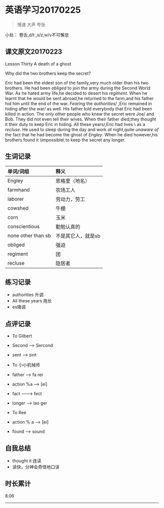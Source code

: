 # 英语学习20170225

> 慢速 大声 夸张

小处： 卷舌,d/t ,s/z,w/v不可懈怠

## 课文原文20170223

Lesson Thirty  A death of a ghost

Why did the two brothers keep the secret?

_Eric_ had been the eldest son of the family,very much older than his two brothers.
He had been _obliged_ to join the army during the Second World War.
As he hated army life,he decided to desert his _regiment_.
When he learnt that he would be sent abroad,he returned to the farm,and his father hid him until the end of the war.
_Fearing_ the _authorities_/ ,Eric remained in hiding after the war/ as well.
His father told everybody that Eric had been killed in action.
The only other people  who knew the secret  were Joe/ and Bob.
They did not even tell their wives.
When their father died,they thought it their duty  to keep Eric in hiding.
All these  years/,Eric had lives \ as a _recluse_.
He used to sleep during the day and work _at_ night,quite _unaware of_ the fact that he had become the ghost of _Engley_.
When he died however,his brothers found it \impossible\  to keep the secret any longer.

## 生词记录
| 单词/词组 | 释义  |
|:----------|:------|
| Engley|恩格里（地名）|
| farmhand| 农场工人|
| laborer | 劳动力，劳工| 
| cowshed| 牛棚|
| corn |玉米|
| conscientious| 勤勉认真的|
| none other than sb | 不是其它人，就是sb|
| obliged |强迫|
| regiment |团|
| recluse| 隐居者

## 练习记录
* authorities 升调
* All these years 拖长
* es降调

## 点评记录
* To Gilbert
 * Second  --> Sercond
 * sent --> sint

* To 小小机械师
 * father --> fa rer
 * action %a --> [ei]
 * fact  ---> fect
 * longer --> lao ger 

* To Ree
 * action % a --> [ei]
 * found --> sound 


## 自我总结
* thought it 连读
* 读快，分神会奇怪地口误

## 时长累计
8.06

---

